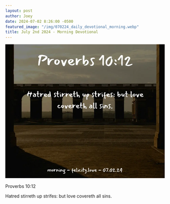 ```yaml
---
layout: post
author: Joey
date: 2024-07-02 8:26:00 -0500
featured_image: "/img/070224_daily_devotional_morning.webp"
title: July 2nd 2024 - Morning Devotional
---
```


[![July 2nd 2024 - Morning Devotional](/img/070224_daily_devotional_morning.webp)](/img/070224_daily_devotional_morning.webp)

Proverbs 10:12

Hatred stirreth up strifes: but love covereth all sins.



<!-- <hr>

Please consider purchasing a mug to support the page by clicking the image below, thank you!

[![June 20th 2024 - Morning Devotional - Mug](/img/mugs/061124_morning_mug.webp)](https://www.joeybrinkman.com/shop) -->